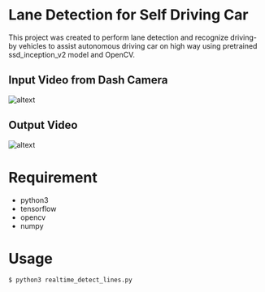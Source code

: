 # Lane Detection for Self Driving Car 

This project was created to perform lane detection and recognize driving-by vehicles to assist autonomous driving car on high way using pretrained ssd_inception_v2 model and OpenCV.

## Input Video from Dash Camera
![altext](src/input.gif)
## Output Video
![altext](src/output.gif)

# Requirement 

* python3
* tensorflow
* opencv
* numpy


# Usage
```bash
$ python3 realtime_detect_lines.py
```